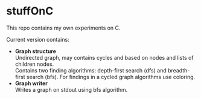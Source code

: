 # stuffOnC

This repo contains my own experiments on C.

Current version contains:  
- **Graph structure**  
 Undirected graph, may contains cycles and based on nodes and lists of children nodes.  
 Contains two finding algorithms: depth-first search (dfs) and breadth-first search (bfs).
 For findings in a cycled graph algorithms use coloring.  
- **Graph writer**   
 Writes a graph on stdout using bfs algorithm.
